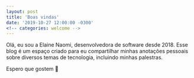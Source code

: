 ```yaml
---
layout: post
title: 'Boas vindas'
date: '2019-10-27 12:00:00 -0300'
<!-- categories: welcome -->
---
```


Olá, eu sou a Elaine Naomi, desenvolvedora de software desde 2018.
Esse blog é um espaço criado para eu compartilhar minhas anotações pessoais sobre diversos temas de tecnologia, incluindo minhas palestras.

Espero que gostem 🙂
